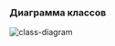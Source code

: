### Диаграмма классов

![class-diagram](https://github.com/spacedrafter/RailsBlog/blob/master/Diagrams/Class/class.jpg)
